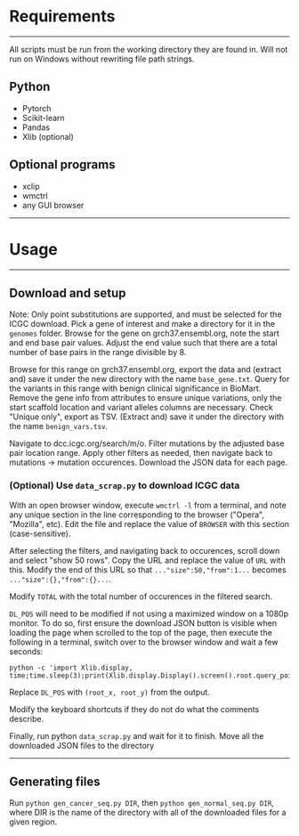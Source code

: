 # Requirements
---
All scripts must be run from the working directory they are found in. Will not run on Windows without rewriting file path strings.
## Python
- Pytorch
- Scikit-learn
- Pandas
- Xlib (optional)

## Optional programs
- xclip
- wmctrl
- any GUI browser

---
# Usage
---
## Download and setup
Note: Only point substitutions are supported, and must be selected for the ICGC download.
Pick a gene of interest and make a directory for it in the `genomes` folder. Browse for the gene on grch37.ensembl.org, note the start and end base pair values. Adjust the end value such that there are a total number of base pairs in the range divisible by 8.

Browse for this range on grch37.ensembl.org, export the data and (extract and) save it under the new directory with the name `base_gene.txt`. Query for the variants in this range with benign clinical significance in BioMart. Remove the gene info from attributes to ensure unique variations, only the start scaffold location and variant alleles columns are necessary. Check "Unique only", export as TSV. (Extract and) save it under the directory with the name `benign_vars.tsv`.

Navigate to dcc.icgc.org/search/m/o. Filter mutations by the adjusted base pair location range. Apply other filters as needed, then navigate back to mutations -> mutation occurences. Download the JSON data for each page.

### (Optional) Use `data_scrap.py` to download ICGC data
With an open browser window, execute `wmctrl -l` from a terminal, and note any unique section in the line corresponding to the browser ("Opera", "Mozilla", etc). Edit the file and replace the value of `BROWSER` with this section (case-sensitive). 

After selecting the filters, and navigating back to occurences, scroll down and select "show 50 rows". Copy the URL and replace the value of `URL` with this. Modify the end of this URL so that `..."size":50,"from":1...` becomes `..."size":{},"from":{}...`.

Modify `TOTAL` with the total number of occurences in the filtered search.

`DL_POS` will need to be modified if not using a maximized window on a 1080p monitor. To do so, first ensure the download JSON button is visible when loading the page when scrolled to the top of the page, then execute the following in a terminal, switch over to the browser window and wait a few seconds:
```
python -c 'import Xlib.display, time;time.sleep(3);print(Xlib.display.Display().screen().root.query_pointer())'
```
Replace `DL_POS` with `(root_x, root_y)` from the output.

Modify the keyboard shortcuts if they do not do what the comments describe.

Finally, run python `data_scrap.py` and wait for it to finish. Move all the downloaded JSON files to the directory

---
## Generating files
Run `python gen_cancer_seq.py DIR`, then `python gen_normal_seq.py DIR`, where DIR is the name of the directory with all of the downloaded files for a given region.

